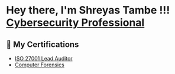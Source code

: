 <h1>Hey there, I'm Shreyas Tambe !!! <a href="https://www.linkedin.com/in/shreyas-tambe/">Cybersecurity Professional</a>

 
  <h2>🎯 My Certifications</h2>
  
  - [ISO 27001 Lead Auditor](https://drive.google.com/file/d/1WCs1vbyD0hgQkLeOM3TXJsbhUL8RUBRm/view?usp=share_link)
  - [Computer Forensics](https://drive.google.com/file/d/14MjJPjHmrPlhmEWeyHJh2UGL0WzPqGRo/view?usp=share_link)
